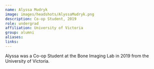 ```yaml
---
name: Alyssa Mudryk
image: images/headshots/AlyssaMudryk.png
description: Co-op Student, 2019
role: undergrad
affiliation: University of Victoria
group: alumni
aliases: 
links:
---
```


Alyssa was a Co-op Student at the Bone Imaging Lab in 2019 from the University of Victoria.